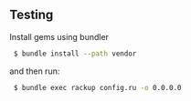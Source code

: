 Testing
--------

Install gems using bundler
```bash
 $ bundle install --path vendor
```

and then run:

```bash
 $ bundle exec rackup config.ru -o 0.0.0.0
```
